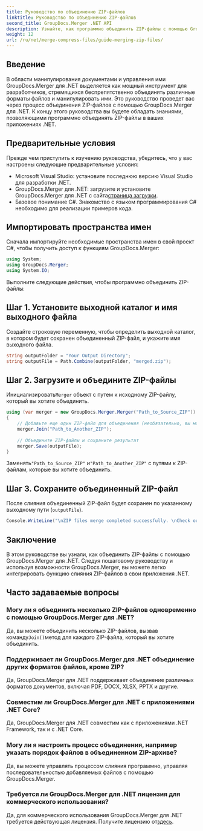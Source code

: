 ```yaml
---
title: Руководство по объединению ZIP-файлов
linktitle: Руководство по объединению ZIP-файлов
second_title: GroupDocs.Merger .NET API
description: Узнайте, как программно объединить ZIP-файлы с помощью GroupDocs.Merger для .NET. Это руководство представляет собой подробное руководство для разработчиков.
weight: 12
url: /ru/net/merge-compress-files/guide-merging-zip-files/
---
```

## Введение
В области манипулирования документами и управления ими GroupDocs.Merger для .NET выделяется как мощный инструмент для разработчиков, стремящихся беспрепятственно объединять различные форматы файлов и манипулировать ими. Это руководство проведет вас через процесс объединения ZIP-файлов с помощью GroupDocs.Merger для .NET. К концу этого руководства вы будете обладать знаниями, позволяющими программно объединять ZIP-файлы в ваших приложениях .NET.
## Предварительные условия
Прежде чем приступить к изучению руководства, убедитесь, что у вас настроены следующие предварительные условия:
- Microsoft Visual Studio: установите последнюю версию Visual Studio для разработки .NET.
-  GroupDocs.Merger для .NET: загрузите и установите GroupDocs.Merger для .NET с сайта[страница загрузки](https://releases.groupdocs.com/merger/net/).
- Базовое понимание C#. Знакомство с языком программирования C# необходимо для реализации примеров кода.

## Импортировать пространства имен
Сначала импортируйте необходимые пространства имен в свой проект C#, чтобы получить доступ к функциям GroupDocs.Merger:
```csharp
using System; 
using GroupDocs.Merger;
using System.IO;
```

Выполните следующие действия, чтобы программно объединить ZIP-файлы:
## Шаг 1. Установите выходной каталог и имя выходного файла
Создайте строковую переменную, чтобы определить выходной каталог, в котором будет сохранен объединенный ZIP-файл, и укажите имя выходного файла.
```csharp
string outputFolder = "Your Output Directory";
string outputFile = Path.Combine(outputFolder, "merged.zip");
```
## Шаг 2. Загрузите и объедините ZIP-файлы
 Инициализировать`Merger` объект с путем к исходному ZIP-файлу, который вы хотите объединить.
```csharp
using (var merger = new GroupDocs.Merger.Merger("Path_to_Source_ZIP"))
{
    // Добавьте еще один ZIP-файл для объединения (необязательно, вы можете добавить несколько)
    merger.Join("Path_to_Another_ZIP");
    
    // Объедините ZIP-файлы и сохраните результат
    merger.Save(outputFile);
}
```
 Заменять`"Path_to_Source_ZIP"` и`"Path_to_Another_ZIP"` с путями к ZIP-файлам, которые вы хотите объединить.
## Шаг 3. Сохраните объединенный ZIP-файл
После слияния объединенный ZIP-файл будет сохранен по указанному выходному пути (`outputFile`).
```csharp
Console.WriteLine("\nZIP files merge completed successfully. \nCheck output in {0}", outputFolder);
```

## Заключение
В этом руководстве вы узнали, как объединить ZIP-файлы с помощью GroupDocs.Merger для .NET. Следуя пошаговому руководству и используя возможности GroupDocs.Merger, вы можете легко интегрировать функцию слияния ZIP-файлов в свои приложения .NET.

## Часто задаваемые вопросы
### Могу ли я объединить несколько ZIP-файлов одновременно с помощью GroupDocs.Merger для .NET?
 Да, вы можете объединить несколько ZIP-файлов, вызвав команду`Join()`метод для каждого ZIP-файла, который вы хотите объединить.
### Поддерживает ли GroupDocs.Merger для .NET объединение других форматов файлов, кроме ZIP?
Да, GroupDocs.Merger для .NET поддерживает объединение различных форматов документов, включая PDF, DOCX, XLSX, PPTX и другие.
### Совместим ли GroupDocs.Merger для .NET с приложениями .NET Core?
Да, GroupDocs.Merger для .NET совместим как с приложениями .NET Framework, так и с .NET Core.
### Могу ли я настроить процесс объединения, например указать порядок файлов в объединенном ZIP-архиве?
Да, вы можете управлять процессом слияния программно, управляя последовательностью добавляемых файлов с помощью GroupDocs.Merger.
### Требуется ли GroupDocs.Merger для .NET лицензия для коммерческого использования?
 Да, для коммерческого использования GroupDocs.Merger для .NET требуется действующая лицензия. Получите лицензию от[здесь](https://purchase.groupdocs.com/buy).